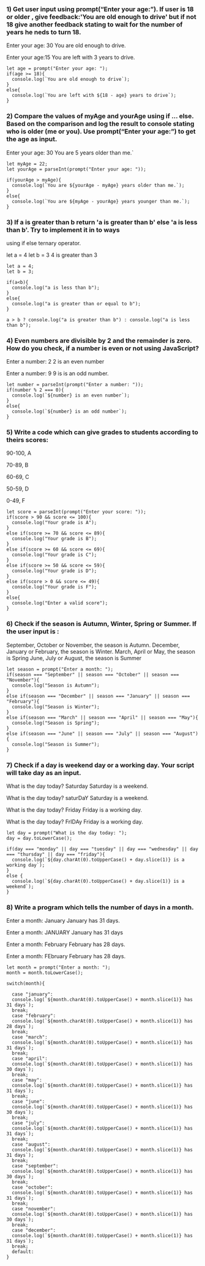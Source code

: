 ### 1) Get user input using prompt(“Enter your age:”). If user is 18 or older , give feedback:'You are old enough to drive' but if not 18 give another feedback stating to wait for the number of years he neds to turn 18.

Enter your age: 30
You are old enough to drive.

Enter your age:15
You are left with 3 years to drive.

```
let age = prompt("Enter your age: ");
if(age >= 18){
  console.log(`You are old enough to drive`);
}
else{
  console.log(`You are left with ${18 - age} years to drive`);
}
```

### 2) Compare the values of myAge and yourAge using if … else. Based on the comparison and log the result to console stating who is older (me or you). Use prompt(“Enter your age:”) to get the age as input.

Enter your age: 30
You are 5 years older than me.`

```
let myAge = 22;
let yourAge = parseInt(prompt("Enter your age: "));

if(yourAge > myAge){
  console.log(`You are ${yourAge - myAge} years older than me.`);
}
else{
  console.log(`You are ${myAge - yourAge} years younger than me.`);
}
```

### 3) If a is greater than b return 'a is greater than b' else 'a is less than b'. Try to implement it in to ways

using if else
ternary operator.

let a = 4
let b = 3
4 is greater than 3

```
let a = 4;
let b = 3;

if(a<b){
  console.log("a is less than b");
}
else{
  console.log("a is greater than or equal to b");
}

a > b ? console.log("a is greater than b") : console.log("a is less than b");
```

### 4) Even numbers are divisible by 2 and the remainder is zero. How do you check, if a number is even or not using JavaScript?

Enter a number: 2
2 is an even number

Enter a number: 9
9 is is an odd number.

```
let number = parseInt(prompt("Enter a number: "));
if(number % 2 === 0){
  console.log(`${number} is an even number`);
}
else{
  console.log(`${number} is an odd number`);
}
```

### 5) Write a code which can give grades to students according to theirs scores:

90-100, A

70-89, B

60-69, C

50-59, D

0-49, F

```
let score = parseInt(prompt("Enter your score: "));
if(score > 90 && score <= 100){
  console.log("Your grade is A");
}
else if(score >= 70 && score <= 89){
  console.log("Your grade is B");
}
else if(score >= 60 && score <= 69){
  console.log("Your grade is C");
}
else if(score >= 50 && score <= 59){
  console.log("Your grade is D");
}
else if(score > 0 && score <= 49){
  console.log("Your grade is F");
}
else{
  console.log("Enter a valid score");
}
```

### 6) Check if the season is Autumn, Winter, Spring or Summer. If the user input is :

September, October or November, the season is Autumn.
December, January or February, the season is Winter.
March, April or May, the season is Spring
June, July or August, the season is Summer

```
let season = prompt("Enter a month: ");
if(season === "September" || season === "October" || season === "November"){
  console.log("Season is Autumn");
}
else if(season === "December" || season === "January" || season === "February"){
  console.log("Season is Winter");
}
else if(season === "March" || season === "April" || season === "May"){
  console.log("Season is Spring");
}
else if(season === "June" || season === "July" || season === "August"){
  console.log("Season is Summer");
}
```

### 7) Check if a day is weekend day or a working day. Your script will take day as an input.

What is the day today? Saturday
Saturday is a weekend.

What is the day today? saturDaY
Saturday is a weekend.

What is the day today? Friday
Friday is a working day.

What is the day today? FrIDAy
Friday is a working day.

```
let day = prompt("What is the day today: ");
day = day.toLowerCase();

if(day === "monday" || day === "tuesday" || day === "wednesday" || day === "thursday" || day === "friday"){
  console.log(`${day.charAt(0).toUpperCase() + day.slice(1)} is a working day`);
}
else {
  console.log(`${day.charAt(0).toUpperCase() + day.slice(1)} is a weekend`);
}
```

### 8) Write a program which tells the number of days in a month.

Enter a month: January
January has 31 days.

Enter a month: JANUARY
January has 31 days

Enter a month: February
February has 28 days.

Enter a month: FEbruary
February has 28 days.

```
let month = prompt("Enter a month: ");
month = month.toLowerCase();

switch(month){

  case "january":
  console.log(`${month.charAt(0).toUpperCase() + month.slice(1)} has 31 days`);
  break;
  case "february":
  console.log(`${month.charAt(0).toUpperCase() + month.slice(1)} has 28 days`);
  break;
  case "march":
  console.log(`${month.charAt(0).toUpperCase() + month.slice(1)} has 31 days`);
  break;
  case "april":
  console.log(`${month.charAt(0).toUpperCase() + month.slice(1)} has 30 days`);
  break;
  case "may":
  console.log(`${month.charAt(0).toUpperCase() + month.slice(1)} has 31 days`);
  break;
  case "june":
  console.log(`${month.charAt(0).toUpperCase() + month.slice(1)} has 30 days`);
  break;
  case "july":
  console.log(`${month.charAt(0).toUpperCase() + month.slice(1)} has 31 days`);
  break;
  case "august":
  console.log(`${month.charAt(0).toUpperCase() + month.slice(1)} has 31 days`);
  break;
  case "september":
  console.log(`${month.charAt(0).toUpperCase() + month.slice(1)} has 30 days`);
  break;
  case "october":
  console.log(`${month.charAt(0).toUpperCase() + month.slice(1)} has 31 days`);
  break;
  case "november":
  console.log(`${month.charAt(0).toUpperCase() + month.slice(1)} has 30 days`);
  break;
  case "december":
  console.log(`${month.charAt(0).toUpperCase() + month.slice(1)} has 31 days`);
  break;
  default:
}
```
